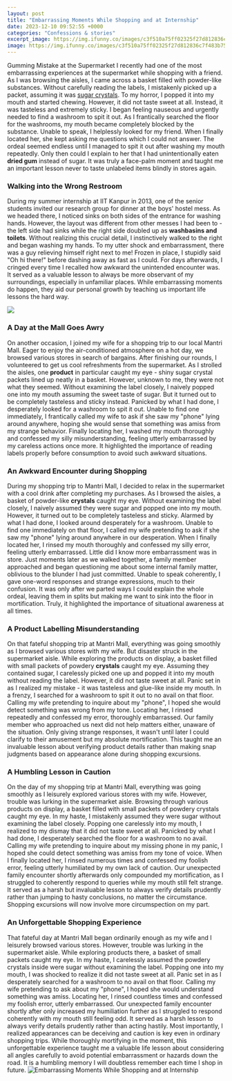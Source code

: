 ```yaml
---
layout: post
title: "Embarrassing Moments While Shopping and at Internship"
date: 2023-12-10 09:52:55 +0000
categories: "Confessions & stories"
excerpt_image: https://img.ifunny.co/images/c3f510a75ff02325f27d812836c7f483b7500ebfc0d1670f4fa33fcd23068bd3_1.jpg
image: https://img.ifunny.co/images/c3f510a75ff02325f27d812836c7f483b7500ebfc0d1670f4fa33fcd23068bd3_1.jpg
---
```


Gumming Mistake at the Supermarket
I recently had one of the most embarrassing experiences at the supermarket while shopping with a friend. As I was browsing the aisles, I came across a basket filled with powder-like substances. Without carefully reading the labels, I mistakenly picked up a packet, assuming it was [sugar crystals](https://store.fi.io.vn/collection/paw). To my horror, I popped it into my mouth and started chewing. However, it did not taste sweet at all. Instead, it was tasteless and extremely sticky. I began feeling nauseous and urgently needed to find a washroom to spit it out. 
As I frantically searched the floor for the washrooms, my mouth became completely blocked by the substance. Unable to speak, I helplessly looked for my friend. When I finally located her, she kept asking me questions which I could not answer. The ordeal seemed endless until I managed to spit it out after washing my mouth repeatedly. Only then could I explain to her that I had unintentionally eaten **dried gum** instead of sugar. It was truly a face-palm moment and taught me an important lesson never to taste unlabeled items blindly in stores again.
### Walking into the Wrong Restroom 
During my summer internship at IIT Kanpur in 2013, one of the senior students invited our research group for dinner at the boys' hostel mess. As we headed there, I noticed sinks on both sides of the entrance for washing hands. However, the layout was different from other messes I had been to - the left side had sinks while the right side doubled up as **washbasins and toilets**. Without realizing this crucial detail, I instinctively walked to the right and began washing my hands. 
To my utter shock and embarrassment, there was a guy relieving himself right next to me! Frozen in place, I stupidly said "Oh hi there!" before dashing away as fast as I could. For days afterwards, I cringed every time I recalled how awkward the unintended encounter was. It served as a valuable lesson to always be more observant of my surroundings, especially in unfamiliar places. While embarrassing moments do happen, they aid our personal growth by teaching us important life lessons the hard way.

![](https://media1.popsugar-assets.com/files/thumbor/0f01f37XQ6iXI2cxecw00m5yzVs/fit-in/728xorig/filters:format_auto-!!-:strip_icc-!!-/2016/01/06/880/n/24155406/1204dbf2_edit_img_facebook_post_image_file_39682641_1452108519_facebook.jpg)
### A Day at the Mall Goes Awry
On another occasion, I joined my wife for a shopping trip to our local Mantri Mall. Eager to enjoy the air-conditioned atmosphere on a hot day, we browsed various stores in search of bargains. After finishing our rounds, I volunteered to get us cool refreshments from the supermarket. As I strolled the aisles, one **product** in particular caught my eye - shiny sugar crystal packets lined up neatly in a basket. However, unknown to me, they were not what they seemed.
Without examining the label closely, I naively popped one into my mouth assuming the sweet taste of sugar. But it turned out to be completely tasteless and sticky instead. Panicked by what I had done, I desperately looked for a washroom to spit it out. Unable to find one immediately, I frantically called my wife to ask if she saw my "phone" lying around anywhere, hoping she would sense that something was amiss from my strange behavior. Finally locating her, I washed my mouth thoroughly and confessed my silly misunderstanding, feeling utterly embarrassed by my careless actions once more. It highlighted the importance of reading labels properly before consumption to avoid such awkward situations.
### An Awkward Encounter during Shopping
During my shopping trip to Mantri Mall, I decided to relax in the supermarket with a cool drink after completing my purchases. As I browsed the aisles, a basket of powder-like **crystals** caught my eye. Without examining the label closely, I naively assumed they were sugar and popped one into my mouth. However, it turned out to be completely tasteless and sticky. Alarmed by what I had done, I looked around desperately for a washroom. 
Unable to find one immediately on that floor, I called my wife pretending to ask if she saw my "phone" lying around anywhere in our desperation. When I finally located her, I rinsed my mouth thoroughly and confessed my silly error, feeling utterly embarrassed. Little did I know more embarrassment was in store. Just moments later as we walked together, a family member approached and began questioning me about some internal family matter, oblivious to the blunder I had just committed. Unable to speak coherently, I gave one-word responses and strange expressions, much to their confusion. It was only after we parted ways I could explain the whole ordeal, leaving them in splits but making me want to sink into the floor in mortification. Truly, it highlighted the importance of situational awareness at all times.  
### A Product Labelling Misunderstanding  
On that fateful shopping trip at Mantri Mall, everything was going smoothly as I browsed various stores with my wife. But disaster struck in the supermarket aisle. While exploring the products on display, a basket filled with small packets of powdery **crystals** caught my eye. Assuming they contained sugar, I carelessly picked one up and popped it into my mouth without reading the label. However, it did not taste sweet at all. 
Panic set in as I realized my mistake - it was tasteless and glue-like inside my mouth. In a frenzy, I searched for a washroom to spit it out to no avail on that floor. Calling my wife pretending to inquire about my "phone", I hoped she would detect something was wrong from my tone. Locating her, I rinsed repeatedly and confessed my error, thoroughly embarrassed. Our family member who approached us next did not help matters either, unaware of the situation. Only giving strange responses, it wasn't until later I could clarify to their amusement but my absolute mortification. This taught me an invaluable lesson about verifying product details rather than making snap judgments based on appearance alone during shopping excursions.
### A Humbling Lesson in Caution
On the day of my shopping trip at Mantri Mall, everything was going smoothly as I leisurely explored various stores with my wife. However, trouble was lurking in the supermarket aisle. Browsing through various products on display, a basket filled with small packets of powdery crystals caught my eye. In my haste, I mistakenly assumed they were sugar without examining the label closely. Popping one carelessly into my mouth, I realized to my dismay that it did not taste sweet at all. 
Panicked by what I had done, I desperately searched the floor for a washroom to no avail. Calling my wife pretending to inquire about my missing phone in my panic, I hoped she could detect something was amiss from my tone of voice. When I finally located her, I rinsed numerous times and confessed my foolish error, feeling utterly humiliated by my own lack of caution. Our unexpected family encounter shortly afterwards only compounded my mortification, as I struggled to coherently respond to queries while my mouth still felt strange. It served as a harsh but invaluable lesson to always verify details prudently rather than jumping to hasty conclusions, no matter the circumstance. Shopping excursions will now involve more circumspection on my part.
### An Unforgettable Shopping Experience
That fateful day at Mantri Mall began ordinarily enough as my wife and I leisurely browsed various stores. However, trouble was lurking in the supermarket aisle. While exploring products there, a basket of small packets caught my eye. In my haste, I carelessly assumed the powdery crystals inside were sugar without examining the label. Popping one into my mouth, I was shocked to realize it did not taste sweet at all. 
Panic set in as I desperately searched for a washroom to no avail on that floor. Calling my wife pretending to ask about my "phone", I hoped she would understand something was amiss. Locating her, I rinsed countless times and confessed my foolish error, utterly embarrassed. Our unexpected family encounter shortly after only increased my humiliation further as I struggled to respond coherently with my mouth still feeling odd. It served as a harsh lesson to always verify details prudently rather than acting hastily. 
Most importantly, I realized appearances can be deceiving and caution is key even in ordinary shopping trips. While thoroughly mortifying in the moment, this unforgettable experience taught me a valuable life lesson about considering all angles carefully to avoid potential embarrassment or hazards down the road. It is a humbling memory I will doubtless remember each time I shop in future.
![Embarrassing Moments While Shopping and at Internship](https://img.ifunny.co/images/c3f510a75ff02325f27d812836c7f483b7500ebfc0d1670f4fa33fcd23068bd3_1.jpg)